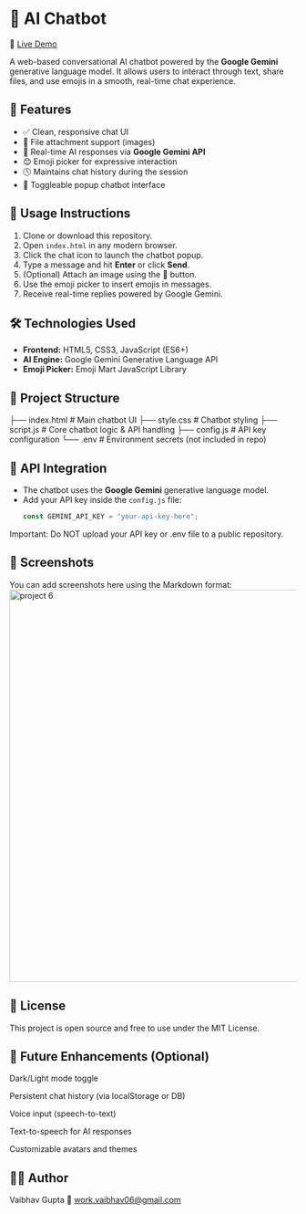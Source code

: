 # 🤖 AI Chatbot

🔗 [Live Demo](https://guptavaibhav654.github.io/ai-chatbot/)

A web-based conversational AI chatbot powered by the **Google Gemini** generative language model. It allows users to interact through text, share files, and use emojis in a smooth, real-time chat experience.

## 🚀 Features

- ✅ Clean, responsive chat UI
- 📎 File attachment support (images)
- 💬 Real-time AI responses via **Google Gemini API**
- 😊 Emoji picker for expressive interaction
- 🕓 Maintains chat history during the session
- 📱 Toggleable popup chatbot interface

## 🔧 Usage Instructions

1. Clone or download this repository.
2. Open `index.html` in any modern browser.
3. Click the chat icon to launch the chatbot popup.
4. Type a message and hit **Enter** or click **Send**.
5. (Optional) Attach an image using the 📎 button.
6. Use the emoji picker to insert emojis in messages.
7. Receive real-time replies powered by Google Gemini.

## 🛠️ Technologies Used

- **Frontend:** HTML5, CSS3, JavaScript (ES6+)
- **AI Engine:** Google Gemini Generative Language API
- **Emoji Picker:** Emoji Mart JavaScript Library

## 📁 Project Structure

├── index.html # Main chatbot UI
├── style.css # Chatbot styling
├── script.js # Core chatbot logic & API handling
├── config.js # API key configuration
└── .env # Environment secrets (not included in repo)

## 🔐 API Integration

- The chatbot uses the **Google Gemini** generative language model.
- Add your API key inside the `config.js` file:
  ```javascript
  const GEMINI_API_KEY = "your-api-key-here";
Important: Do NOT upload your API key or .env file to a public repository.

## 📸 Screenshots
You can add screenshots here using the Markdown format:
<img width="688" height="688" alt="project 6" src="https://github.com/user-attachments/assets/217fea6e-1ac3-4d28-ab73-99b9a675ff2c" />


## 📝 License
This project is open source and free to use under the MIT License.

## 📌 Future Enhancements (Optional)
 Dark/Light mode toggle

 Persistent chat history (via localStorage or DB)

 Voice input (speech-to-text)

 Text-to-speech for AI responses

 Customizable avatars and themes

## 🙋‍♂️ Author
Vaibhav Gupta
📧 work.vaibhav06@gmail.com

